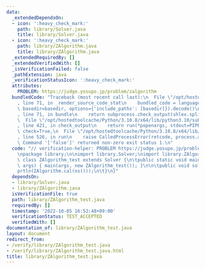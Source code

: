 ```yaml
---
data:
  _extendedDependsOn:
  - icon: ':heavy_check_mark:'
    path: library/Solver.java
    title: library/Solver.java
  - icon: ':heavy_check_mark:'
    path: library/ZAlgorithm.java
    title: library/ZAlgorithm.java
  _extendedRequiredBy: []
  _extendedVerifiedWith: []
  _isVerificationFailed: false
  _pathExtension: java
  _verificationStatusIcon: ':heavy_check_mark:'
  attributes:
    PROBLEM: https://judge.yosupo.jp/problem/zalgorithm
  bundledCode: "Traceback (most recent call last):\n  File \"/opt/hostedtoolcache/Python/3.10.8/x64/lib/python3.10/site-packages/onlinejudge_verify/documentation/build.py\"\
    , line 71, in _render_source_code_stat\n    bundled_code = language.bundle(stat.path,\
    \ basedir=basedir, options={'include_paths': [basedir]}).decode()\n  File \"/opt/hostedtoolcache/Python/3.10.8/x64/lib/python3.10/site-packages/onlinejudge_verify/languages/user_defined.py\"\
    , line 71, in bundle\n    return subprocess.check_output(shlex.split(command))\n\
    \  File \"/opt/hostedtoolcache/Python/3.10.8/x64/lib/python3.10/subprocess.py\"\
    , line 421, in check_output\n    return run(*popenargs, stdout=PIPE, timeout=timeout,\
    \ check=True,\n  File \"/opt/hostedtoolcache/Python/3.10.8/x64/lib/python3.10/subprocess.py\"\
    , line 526, in run\n    raise CalledProcessError(retcode, process.args,\nsubprocess.CalledProcessError:\
    \ Command '['false']' returned non-zero exit status 1.\n"
  code: "// verification-helper: PROBLEM https://judge.yosupo.jp/problem/zalgorithm\n\
    \npackage library;\n\nimport library.Solver;\nimport library.ZAlgorithm;\n\npublic\
    \ class ZAlgorithm_test extends Solver {\n\tpublic static void main(final String[]\
    \ args) { main(args, new ZAlgorithm_test()); }\n\n\tpublic void solve() {\n\t\t\
    prtln(ZAlgorithm.cal(ns()));\n\t}\n}"
  dependsOn:
  - library/Solver.java
  - library/ZAlgorithm.java
  isVerificationFile: true
  path: library/ZAlgorithm_test.java
  requiredBy: []
  timestamp: '2022-10-05 16:52:48+09:00'
  verificationStatus: TEST_ACCEPTED
  verifiedWith: []
documentation_of: library/ZAlgorithm_test.java
layout: document
redirect_from:
- /verify/library/ZAlgorithm_test.java
- /verify/library/ZAlgorithm_test.java.html
title: library/ZAlgorithm_test.java
---
```


